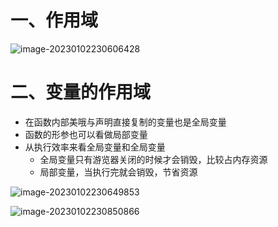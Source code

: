 # 一、作用域

![image-20230102230606428](https://yrecord.oss-cn-hangzhou.aliyuncs.com/picture/202301022306473.png)

# 二、变量的作用域

- 在函数内部美哦与声明直接复制的变量也是全局变量
- 函数的形参也可以看做局部变量
- 从执行效率来看全局变量和全局变量
  - 全局变量只有游览器关闭的时候才会销毁，比较占内存资源
  - 局部变量，当执行完就会销毁，节省资源

![image-20230102230649853](https://yrecord.oss-cn-hangzhou.aliyuncs.com/picture/202301022306914.png)

![image-20230102230850866](https://yrecord.oss-cn-hangzhou.aliyuncs.com/picture/202301022308915.png)



